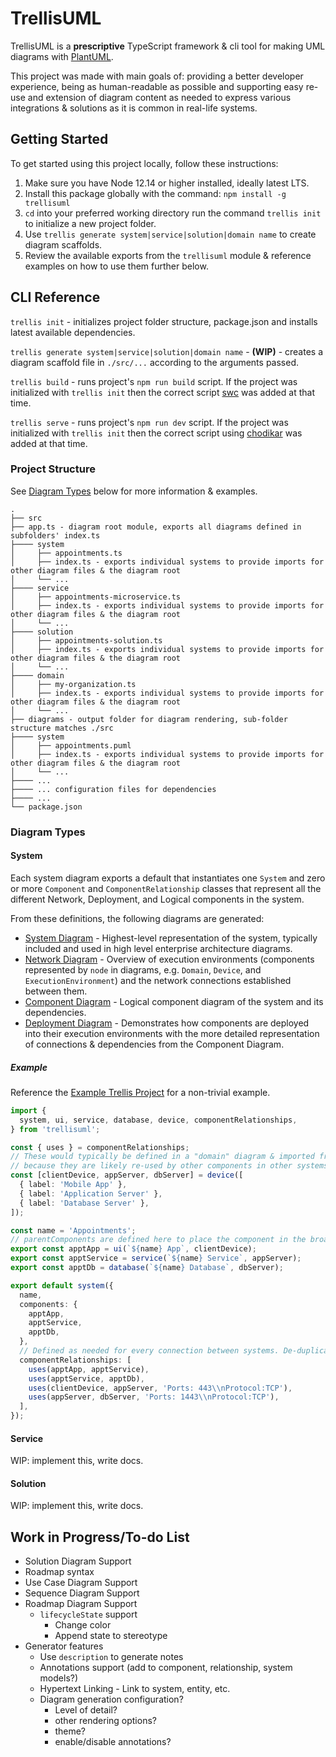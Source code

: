# TrellisUML
TrellisUML is a **prescriptive** TypeScript framework & cli tool for making UML diagrams with [PlantUML](https://plantuml.com/). 

This project was made with main goals of: providing a better developer experience, being as human-readable as possible and supporting easy re-use and extension of diagram content as needed to express various integrations & solutions as it is common in real-life systems.

## Getting Started
To get started using this project locally, follow these instructions:

1. Make sure you have Node 12.14 or higher installed, ideally latest LTS.
2. Install this package globally with the command: `npm install -g trellisuml`
3. `cd` into your preferred working directory run the command `trellis init` to initialize a new project folder.
4. Use `trellis generate system|service|solution|domain name` to create diagram scaffolds.
5. Review the available exports from the `trellisuml` module & reference examples on how to use them further below.

## CLI Reference
`trellis init` - initializes project folder structure, package.json and installs latest available dependencies.

`trellis generate system|service|solution|domain name` - **(WIP)** - creates a diagram scaffold file in `./src/...` according to the arguments passed.

`trellis build` - runs project's `npm run build` script. If the project was initialized with `trellis init` then the correct script [swc](https://swc.rs/) was added at that time.

`trellis serve` - runs project's `npm run dev` script. If the project was initialized with `trellis init` then the correct script using [chodikar](https://github.com/paulmillr/chokidar) was added at that time.

### Project Structure
See [Diagram Types](#diagram-types) below for more information & examples.
```
.
├── src
├── app.ts - diagram root module, exports all diagrams defined in subfolders' index.ts
├──── system
│     ├── appointments.ts
│     ├── index.ts - exports individual systems to provide imports for other diagram files & the diagram root
│     └── ...
├──── service
│     ├── appointments-microservice.ts
│     ├── index.ts - exports individual systems to provide imports for other diagram files & the diagram root
│     └── ...
├──── solution
│     ├── appointments-solution.ts
│     ├── index.ts - exports individual systems to provide imports for other diagram files & the diagram root
│     └── ...
├──── domain
│     ├── my-organization.ts
│     ├── index.ts - exports individual systems to provide imports for other diagram files & the diagram root
│     └── ...
├── diagrams - output folder for diagram rendering, sub-folder structure matches ./src
├──── system
│     ├── appointments.puml
│     ├── index.ts - exports individual systems to provide imports for other diagram files & the diagram root
│     └── ...
├──── ...
├──── ... configuration files for dependencies
├──── ...
└── package.json
```

### Diagram Types

#### System
Each system diagram exports a default that instantiates one `System` and zero or more `Component` and `ComponentRelationship` classes that represent all the different Network, Deployment, and Logical components in the system. 

From these definitions, the following diagrams are generated:

- [System Diagram](./readme/System%20Diagram%20Appointments.png) - Highest-level representation of the system, typically included and used in high level enterprise architecture diagrams.
- [Network Diagram](./readme/Network%20Diagram%20Appointments.png) - Overview of execution environments (components represented by `node` in diagrams, e.g. `Domain`, `Device`, and `ExecutionEnvironment`) and the network connections established between them.
- [Component Diagram](./readme/Component%20Diagram%20Appointments.png) - Logical component diagram of the system and its dependencies.
- [Deployment Diagram](./readme/Deployment%20Diagram%20Appointments.png) - Demonstrates how components are deployed into their execution environments with the more detailed representation of connections & dependencies from the Component Diagram.

##### Example
Reference the [Example Trellis Project](https://github.com/garrettsutula/example-trellis-project) for a non-trivial example.

``` TypeScript
import {
  system, ui, service, database, device, componentRelationships,
} from 'trellisuml';

const { uses } = componentRelationships;
// These would typically be defined in a "domain" diagram & imported from that diagram instead of defined here.
// because they are likely re-used by other components in other systems/solutions
const [clientDevice, appServer, dbServer] = device([
  { label: 'Mobile App' },
  { label: 'Application Server' },
  { label: 'Database Server' },
]);

const name = 'Appointments';
// parentComponents are defined here to place the component in the broader context of the systems & infrastructure.
export const apptApp = ui(`${name} App`, clientDevice);
export const apptService = service(`${name} Service`, appServer);
export const apptDb = database(`${name} Database`, dbServer);

export default system({
  name,
  components: {
    apptApp,
    apptService,
    apptDb,
  },
  // Defined as needed for every connection between systems. De-duplicated when rendered as puml.
  componentRelationships: [
    uses(apptApp, apptService),
    uses(apptService, apptDb),
    uses(clientDevice, appServer, 'Ports: 443\\nProtocol:TCP'),
    uses(appServer, dbServer, 'Ports: 1443\\nProtocol:TCP'),
  ],
});
```
#### Service
WIP: implement this, write docs.
#### Solution
WIP: implement this, write docs.

## Work in Progress/To-do List
- Solution Diagram Support
- Roadmap syntax
- Use Case Diagram Support
- Sequence Diagram Support
- Roadmap Diagram Support
  - `lifecycleState` support
    - Change color
    - Append state to stereotype
- Generator features
  - Use `description` to generate notes
  - Annotations support (add to component, relationship, system models?)
  - Hypertext Linking - Link to system, entity, etc.
  - Diagram generation configuration?
    - Level of detail?
    - other rendering options?
    - theme?
    - enable/disable annotations?